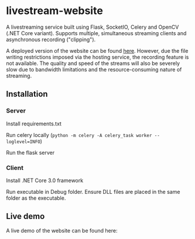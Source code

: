 # livestream-website

A livestreaming service built using Flask, SocketIO, Celery and OpenCV (.NET Core variant). Supports multiple, simultaneous streaming clients and asynchronous recording ("clipping").

A deployed version of the website can be found [here](https://livestreaming-server.herokuapp.com/). However, due the file writing restrictions imposed via the hosting service, the recording feature is not available. The quality and speed of the streams will also be severely slow due to bandwidth limitations and the resource-consuming nature of streaming.

## Installation

### Server

Install requirements.txt

Run celery locally (`python -m celery -A celery_task worker --loglevel=INFO`)

Run the flask server

### Client

Install .NET Core 3.0 framework

Run executable in Debug folder. Ensure DLL files are placed in the same folder as the executable.

## Live demo

A live demo of the website can be found here:



